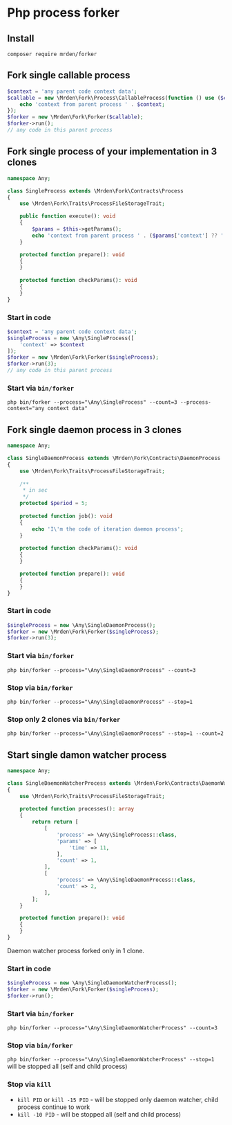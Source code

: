 # Php process forker

## Install

`composer require mrden/forker`

## Fork single callable process

```php
$context = 'any parent code context data';
$callable = new \Mrden\Fork\Process\CallableProcess(function () use ($context) {
    echo 'context from parent process ' . $context;
});
$forker = new \Mrden\Fork\Forker($callable);
$forker->run();
// any code in this parent process
```

## Fork single process of your implementation in 3 clones

```php
namespace Any;

class SingleProcess extends \Mrden\Fork\Contracts\Process
{
    use \Mrden\Fork\Traits\ProcessFileStorageTrait;

    public function execute(): void
    {
        $params = $this->getParams();
        echo 'context from parent process ' . ($params['context'] ?? '');
    }

    protected function prepare(): void
    {
    }
    
    protected function checkParams(): void
    {
    }
}
```
### Start in code
```php
$context = 'any parent code context data';
$singleProcess = new \Any\SingleProcess([
    'context' => $context
]);
$forker = new \Mrden\Fork\Forker($singleProcess);
$forker->run(3);
// any code in this parent process
```
### Start via `bin/forker`
`php bin/forker --process="\Any\SingleProcess" --count=3 --process-context="any context data"`

## Fork single daemon process in 3 clones
```php
namespace Any;

class SingleDaemonProcess extends \Mrden\Fork\Contracts\DaemonProcess
{
    use \Mrden\Fork\Traits\ProcessFileStorageTrait;
    
    /**
     * in sec
     */
    protected $period = 5;
    
    protected function job(): void
    {
        echo 'I\'m the code of iteration daemon process';
    }
    
    protected function checkParams(): void
    {
    }

    protected function prepare(): void
    {
    }
}
```
### Start in code
```php
$singleProcess = new \Any\SingleDaemonProcess();
$forker = new \Mrden\Fork\Forker($singleProcess);
$forker->run(3);
```
### Start via `bin/forker`
`php bin/forker --process="\Any\SingleDaemonProcess" --count=3`

### Stop via `bin/forker`
`php bin/forker --process="\Any\SingleDaemonProcess" --stop=1`

### Stop only 2 clones via `bin/forker`
`php bin/forker --process="\Any\SingleDaemonProcess" --stop=1 --count=2`

## Start single damon watcher process
```php
namespace Any;

class SingleDaemonWatcherProcess extends \Mrden\Fork\Contracts\DaemonWatcherProcess
{
    use \Mrden\Fork\Traits\ProcessFileStorageTrait;
    
    protected function processes(): array
    {
        return return [
            [
                'process' => \Any\SingleProcess::class,
                'params' => [
                    'time' => 11,
                ],
                'count' => 1,
            ],
            [
                'process' => \Any\SingleDaemonProcess::class,
                'count' => 2,
            ],
        ];
    }

    protected function prepare(): void
    {
    }
}
```
Daemon watcher process forked only in 1 clone.

### Start in code
```php
$singleProcess = new \Any\SingleDaemonWatcherProcess();
$forker = new \Mrden\Fork\Forker($singleProcess);
$forker->run();
```

### Start via `bin/forker`
`php bin/forker --process="\Any\SingleDaemonWatcherProcess" --count=3`

### Stop via `bin/forker`
`php bin/forker --process="\Any\SingleDaemonWatcherProcess" --stop=1`
will be stopped all (self and child process)

### Stop via `kill`
* `kill PID` or `kill -15 PID` - will be stopped only daemon watcher, child process continue to work
* `kill -10 PID` - will be stopped all (self and child process)